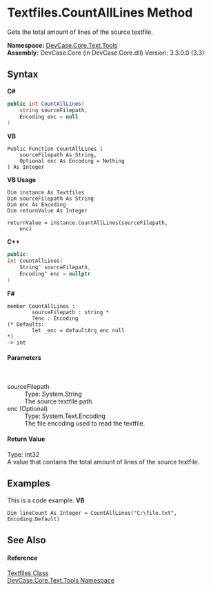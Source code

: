 # Textfiles.CountAllLines Method 
 

Gets the total amount of lines of the source textfile.

**Namespace:**&nbsp;<a href="N_DevCase_Core_Text_Tools">DevCase.Core.Text.Tools</a><br />**Assembly:**&nbsp;DevCase.Core (in DevCase.Core.dll) Version: 3.3.0.0 (3.3)

## Syntax

**C#**<br />
``` C#
public int CountAllLines(
	string sourceFilepath,
	Encoding enc = null
)
```

**VB**<br />
``` VB
Public Function CountAllLines ( 
	sourceFilepath As String,
	Optional enc As Encoding = Nothing
) As Integer
```

**VB Usage**<br />
``` VB Usage
Dim instance As Textfiles
Dim sourceFilepath As String
Dim enc As Encoding
Dim returnValue As Integer

returnValue = instance.CountAllLines(sourceFilepath, 
	enc)
```

**C++**<br />
``` C++
public:
int CountAllLines(
	String^ sourceFilepath, 
	Encoding^ enc = nullptr
)
```

**F#**<br />
``` F#
member CountAllLines : 
        sourceFilepath : string * 
        ?enc : Encoding 
(* Defaults:
        let _enc = defaultArg enc null
*)
-> int 

```


#### Parameters
&nbsp;<dl><dt>sourceFilepath</dt><dd>Type: System.String<br />The source textfile path.</dd><dt>enc (Optional)</dt><dd>Type: System.Text.Encoding<br />The file encoding used to read the textfile.</dd></dl>

#### Return Value
Type: Int32<br />A value that contains the total amount of lines of the source textfile.

## Examples
This is a code example. 
**VB**<br />
``` VB
Dim lineCount As Integer = CountAllLines("C:\file.txt", Encoding.Default)
```


## See Also


#### Reference
<a href="T_DevCase_Core_Text_Tools_Textfiles">Textfiles Class</a><br /><a href="N_DevCase_Core_Text_Tools">DevCase.Core.Text.Tools Namespace</a><br />
